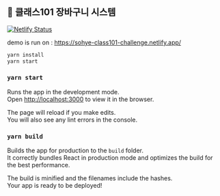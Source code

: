 ## 🛒 클래스101 장바구니 시스템

[![Netlify Status](https://api.netlify.com/api/v1/badges/c2ebeae7-dbb3-4cd2-b366-4c696d03822c/deploy-status)](https://app.netlify.com/sites/sohye-class101-challenge/deploys)

demo is run on : https://sohye-class101-challenge.netlify.app/



```bash
yarn install
yarn start
```



### `yarn start`

Runs the app in the development mode.<br />
Open [http://localhost:3000](http://localhost:3000) to view it in the browser.

The page will reload if you make edits.<br />
You will also see any lint errors in the console.

### `yarn build`

Builds the app for production to the `build` folder.<br />
It correctly bundles React in production mode and optimizes the build for the best performance.

The build is minified and the filenames include the hashes.<br />
Your app is ready to be deployed!

